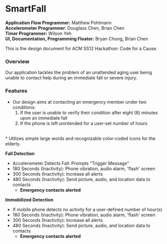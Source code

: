 SmartFall
====================
**Application Flow Programmer:** Matthew Pohlmann <br/>
**Accelerometer Programmer**: Douglass Chen, Brian Chen <br/>
**Timer Programmer:** Wilson Yeh <br/>
**UI, Documentation, Programming Floater:** Bryan Chong, Brian Chen <br/>

This is the design document for ACM SS12 Hackathon: Code for a Cause. 

### Overview
Our application tackles the problem of an unattended aging user being unable to contact help during an immediate fall or severe injury. 


### Features
* Our design aims at contacting an emergency member under two conditions: <br/>
	1. If the user is unable to verify their condition after eight (8) minutes upon an immediate fall <br/>
	2. If the phone is left unintended for a user-set number of hours
<br/>
* Utilizes simple large words and recognizable color-coded icons for the elderly. 

**Fall Detection**
* Accelerometer Detects Fall: Prompts "Trigger Message"
* 180 Seconds (Inactivity): Phone vibration, audio alarm, 'flash' screen 
* 300 Seconds (Inactivity): Increase all alerts
* 480 Seconds (Inactivity): Send picture, audio, and location data to contacts
    * **Emergency contacts alerted**
    
**Immobilized Detection**
* If mobile phone detects no activity for a user-defined number of hour(s)
* 180 Seconds (Inactivity): Phone vibration, audio alarm, 'flash' screen 
* 300 Seconds (Inactivity): Increase all alerts
* 480 Seconds (Inactivity): Send picture, audio, and location data to contacts
    * **Emergency contacts alerted**